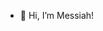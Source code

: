 - 👋 Hi, I’m Messiah!

<!---
ataey/ataey is a ✨ special ✨ repository because its `README.md` (this file) appears on your GitHub profile.
You can click the Preview link to take a look at your changes.
--->
